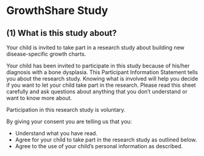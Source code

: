 # GrowthShare Study

## (1) What is this study about?

Your child is invited to take part in a research study about building new disease-specific growth charts.

Your child has been invited to participate in this study because of his/her diagnosis with a bone dysplasia. This Participant Information Statement tells you about the research study. Knowing what is involved will help you decide if you want to let your child take part in the research. Please read this sheet carefully and ask questions about anything that you don’t understand or want to know more about. 

Participation in this research study is voluntary. 

By giving your consent you are telling us that you:
- Understand what you have read.
- Agree for your child to take part in the research study as outlined below.
- Agree to the use of your child’s personal information as described.


